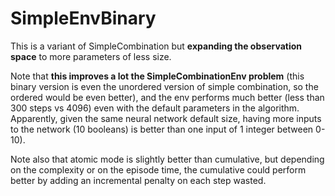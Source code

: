 # SimpleEnvBinary

This is a variant of SimpleCombination but **expanding the observation space** to more parameters of less size.

Note that **this improves a lot the SimpleCombinationEnv problem** (this binary version is even the unordered version of simple combination, so the ordered would be even better), and the env performs much better (less than 300 steps vs 4096) even with the default parameters in the algorithm. Apparently, given the same neural network default size, having more inputs to the network (10 booleans) is better than one input of 1 integer between 0-10).

Note also that atomic mode is slightly better than cumulative, but depending on the complexity or on the episode time, the cumulative could perform better by adding an incremental penalty on each step wasted.